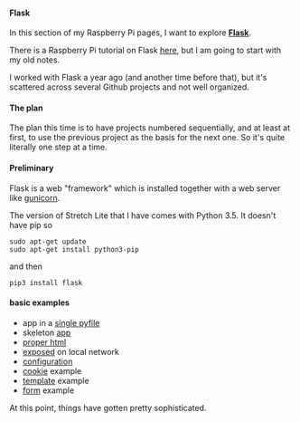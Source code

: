 #### Flask

In this section of my Raspberry Pi pages, I want to explore [**Flask**](http://flask.pocoo.org).  

There is a Raspberry Pi tutorial on Flask [here](https://projects.raspberrypi.org/en/projects/python-web-server-with-flask), but I am going to start with my old notes.

I worked with Flask a year ago (and another time before that), but it's scattered across several Github projects and not well organized.

#### The plan

The plan this time is to have projects numbered sequentially, and at least at first, to use the previous project as the basis for the next one.  So it's quite literally one step at a time.  

#### Preliminary

Flask is a web "framework" which is installed together with a web server like [gunicorn](https://gunicorn.org).

The version of Stretch Lite that I have comes with Python 3.5.  It doesn't have pip so

```
sudo apt-get update
sudo apt-get install python3-pip
```

and then

```
pip3 install flask
```

#### basic examples

- app in a [single pyfile](1-single-pyfile/README.md)
- skeleton [app](2-skeleton/README.md)
- [proper html](3-html/README.md)
- [exposed](4-ports/README.md) on local network
- [configuration](5-config/README.md)
- [cookie](6-cookie/README.md) example
- [template](7-templates/README.md) example
- [form](8-forms/README.md) example

At this point, things have gotten pretty sophisticated.